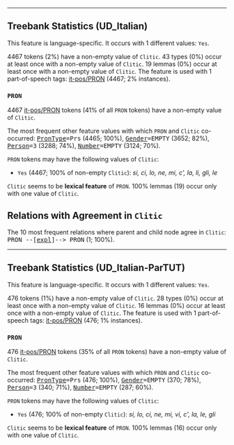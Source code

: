 

--------------------------------------------------------------------------------

## Treebank Statistics (UD_Italian)

This feature is language-specific.
It occurs with 1 different values: `Yes`.

4467 tokens (2%) have a non-empty value of `Clitic`.
43 types (0%) occur at least once with a non-empty value of `Clitic`.
19 lemmas (0%) occur at least once with a non-empty value of `Clitic`.
The feature is used with 1 part-of-speech tags: [it-pos/PRON]() (4467; 2% instances).

### `PRON`

4467 [it-pos/PRON]() tokens (41% of all `PRON` tokens) have a non-empty value of `Clitic`.

The most frequent other feature values with which `PRON` and `Clitic` co-occurred: <tt><a href="PronType.html">PronType</a>=Prs</tt> (4465; 100%), <tt><a href="Gender.html">Gender</a>=EMPTY</tt> (3652; 82%), <tt><a href="Person.html">Person</a>=3</tt> (3288; 74%), <tt><a href="Number.html">Number</a>=EMPTY</tt> (3124; 70%).

`PRON` tokens may have the following values of `Clitic`:

* `Yes` (4467; 100% of non-empty `Clitic`): <em>si, ci, lo, ne, mi, c', la, li, gli, le</em>

`Clitic` seems to be **lexical feature** of `PRON`. 100% lemmas (19) occur only with one value of `Clitic`.

## Relations with Agreement in `Clitic`

The 10 most frequent relations where parent and child node agree in `Clitic`:
<tt>PRON --[<a href="../dep/expl.html">expl</a>]--> PRON</tt> (1; 100%).



--------------------------------------------------------------------------------

## Treebank Statistics (UD_Italian-ParTUT)

This feature is language-specific.
It occurs with 1 different values: `Yes`.

476 tokens (1%) have a non-empty value of `Clitic`.
28 types (0%) occur at least once with a non-empty value of `Clitic`.
16 lemmas (0%) occur at least once with a non-empty value of `Clitic`.
The feature is used with 1 part-of-speech tags: [it-pos/PRON]() (476; 1% instances).

### `PRON`

476 [it-pos/PRON]() tokens (35% of all `PRON` tokens) have a non-empty value of `Clitic`.

The most frequent other feature values with which `PRON` and `Clitic` co-occurred: <tt><a href="PronType.html">PronType</a>=Prs</tt> (476; 100%), <tt><a href="Gender.html">Gender</a>=EMPTY</tt> (370; 78%), <tt><a href="Person.html">Person</a>=3</tt> (340; 71%), <tt><a href="Number.html">Number</a>=EMPTY</tt> (287; 60%).

`PRON` tokens may have the following values of `Clitic`:

* `Yes` (476; 100% of non-empty `Clitic`): <em>si, lo, ci, ne, mi, vi, c', la, le, gli</em>

`Clitic` seems to be **lexical feature** of `PRON`. 100% lemmas (16) occur only with one value of `Clitic`.

